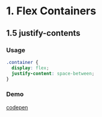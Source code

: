 # 1. Flex Containers

## 1.5 justify-contents
### Usage
```css
.container {
  display: flex;
  justify-content: space-between;
}
```

### Demo 
[codepen](https://codepen.io/andrius111/pen/abOMzvd)